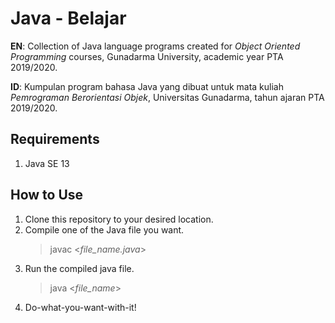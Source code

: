 # Java - Belajar
**EN**: Collection of Java language programs created for *Object Oriented Programming* courses, Gunadarma University, academic year PTA 2019/2020.

**ID**: Kumpulan program bahasa Java yang dibuat untuk mata kuliah *Pemrograman Berorientasi Objek*, Universitas Gunadarma, tahun ajaran PTA 2019/2020.

## Requirements
1. Java SE 13

## How to Use
1. Clone this repository to your desired location.
2. Compile one of the Java file you want.
   > javac <*file_name.java*>
3. Run the compiled java file.
   > java <*file_name*>
4. Do-what-you-want-with-it!
